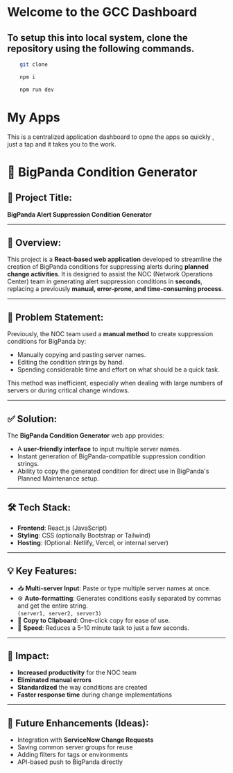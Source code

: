 # Welcome to the GCC Dashboard

## To setup this into local system, clone the repository using the following commands.

```bash
    git clone
```

```bash
    npm i
```

```bash
    npm run dev

```

# My Apps

This is a centralized application dashboard to opne the apps so quickly , just a tap and it takes you to the work.

# 📘 BigPanda Condition Generator

## 🔖 Project Title:

**BigPanda Alert Suppression Condition Generator**

---

## 📌 Overview:

This project is a **React-based web application** developed to streamline the creation of BigPanda conditions for suppressing alerts during **planned change activities**. It is designed to assist the NOC (Network Operations Center) team in generating alert suppression conditions in **seconds**, replacing a previously **manual, error-prone, and time-consuming process**.

---

## 🎯 Problem Statement:

Previously, the NOC team used a **manual method** to create suppression conditions for BigPanda by:

- Manually copying and pasting server names.
- Editing the condition strings by hand.
- Spending considerable time and effort on what should be a quick task.

This method was inefficient, especially when dealing with large numbers of servers or during critical change windows.

---

## ✅ Solution:

The **BigPanda Condition Generator** web app provides:

- A **user-friendly interface** to input multiple server names.
- Instant generation of BigPanda-compatible suppression condition strings.
- Ability to copy the generated condition for direct use in BigPanda's Planned Maintenance setup.

---

## 🛠️ Tech Stack:

- **Frontend**: React.js (JavaScript)
- **Styling**: CSS (optionally Bootstrap or Tailwind)
- **Hosting**: (Optional: Netlify, Vercel, or internal server)

---

## 💡 Key Features:

- 📥 **Multi-server Input**: Paste or type multiple server names at once.
- ⚙️ **Auto-formatting**: Generates conditions easily separated by commas and get the entire string.  
  `(server1, server2, server3)`
- 🔁 **Copy to Clipboard**: One-click copy for ease of use.
- 🚀 **Speed**: Reduces a 5-10 minute task to just a few seconds.

---

## 👥 Impact:

- **Increased productivity** for the NOC team
- **Eliminated manual errors**
- **Standardized** the way conditions are created
- **Faster response time** during change implementations

---

## 🚀 Future Enhancements (Ideas):

- Integration with **ServiceNow Change Requests**
- Saving common server groups for reuse
- Adding filters for tags or environments
- API-based push to BigPanda directly
